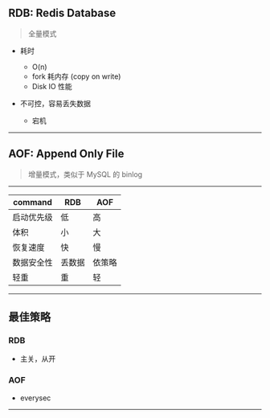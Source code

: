 ## RDB: Redis Database

> 全量模式

* 耗时
    * O(n)
    * fork 耗内存 (copy on write)
    * Disk IO 性能

* 不可控，容易丢失数据
    * 宕机

---

## AOF: Append Only File

> 增量模式，类似于 MySQL 的 binlog

---

| command    | RDB    | AOF    |
|------------|--------|--------|
| 启动优先级 | 低     | 高     |
| 体积       | 小     | 大     |
| 恢复速度   | 快     | 慢     |
| 数据安全性 | 丢数据 | 依策略 |
| 轻重       | 重     | 轻     |

---

## 最佳策略

### RDB

* 主关，从开

### AOF

* everysec

---
